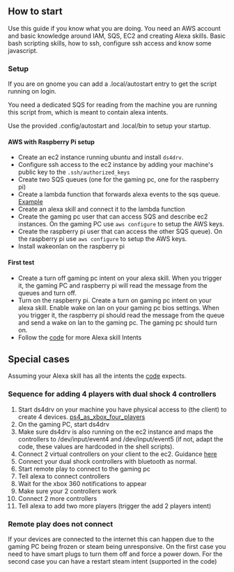 ## How to start

Use this guide if you know what you are doing. You need an AWS account and basic knowledge around IAM, SQS, EC2 and creating Alexa skills.
Basic bash scripting skills, how to ssh, configure ssh access and know some javascript.

### Setup
If you are on gnome you can add a .local/autostart entry to get the script running on login.

You need a dedicated SQS for reading from the machine you are running this script from, which is meant to 
contain alexa intents.

Use the provided .config/autostart and .local/bin to setup your startup.


#### AWS with Raspberry Pi setup

- Create an ec2 instance running ubuntu and install `ds4drv`. 
- Configure ssh access to the ec2 instance by adding your machine's public key to the `.ssh/authorized_keys`
- Create two SQS queues (one for the gaming pc, one for the raspberry pi)
- Create a lambda function that forwards alexa events to the sqs queue. [Example](https://www.playingplaces.com/posts/implementation/#building-the-custom-skill)
- Create an alexa skill and connect it to the lambda function
- Create the gaming pc user that can access SQS and describe ec2 instances. On the gaming PC use `aws configure` to setup the AWS keys.
- Create the raspberry pi user that can access the other SQS queue). On the raspberry pi use `aws configure` to setup the AWS keys.
- Install wakeonlan on the raspberry pi


#### First test
- Create a turn off gaming pc intent on your alexa skill. When you trigger it, the gaming PC and raspberry pi will read the message from the queues and turn off.
- Turn on the raspberry pi. Create a turn on gaming pc intent on your alexa skill. Enable wake on lan on your gaming pc bios settings. When you trigger it, the raspberry pi should read the message from the queue and send a wake on lan to the gaming pc. The gaming pc should turn on.
- Follow the [code](https://github.com/vaslabs/home-automation/blob/master/index.js) for more Alexa skill Intents


## Special cases

Assuming your Alexa skill has all the intents the [code](https://github.com/vaslabs/home-automation/blob/master/index.js) expects.

### Sequence for adding 4 players with dual shock 4 controllers

1. Start ds4drv on your machine you have physical access to (the client) to create 4 devices. [ps4_as_xbox_four_players](https://github.com/vaslabs/home-automation/blob/master/.bash_aliases)
2. On the gaming PC, start ds4drv
3. Make sure ds4drv is also running on the ec2 instance and maps the controllers to /dev/input/event4 and /dev/input/event5 (if not, adapt the code, these values are hardcoded in the shell scripts).
4. Connect 2 virtual controllers on your client to the ec2. Guidance [here](https://github.com/vaslabs/home-automation/blob/master/.bash_aliases)
5. Connect your dual shock controllers with bluetooth as normal.
6. Start remote play to connect to the gaming pc
7. Tell alexa to connect controllers
8. Wait for the xbox 360 notifications to appear
9. Make sure your 2 controllers work
10. Connect 2 more controllers
11. Tell alexa to add two more players (trigger the add 2 players intent)

### Remote play does not connect

If your devices are connected to the internet this can happen due to the gaming PC being frozen or steam being unresponsive. On the first case you need to have smart plugs to turn them off and force a power down. For the second case you can have a restart steam intent (supported in the code)
